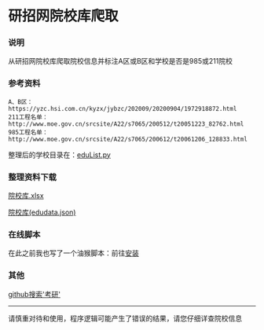 # 研招网院校库爬取


### 说明
从研招网院校库爬取院校信息并标注A区或B区和学校是否是985或211院校

### 参考资料
```angular2html
A、B区：https://yzc.hsi.com.cn/kyzx/jybzc/202009/20200904/1972918872.html
211工程名单：http://www.moe.gov.cn/srcsite/A22/s7065/200512/t20051223_82762.html
985工程名单：http://www.moe.gov.cn/srcsite/A22/s7065/200612/t20061206_128833.html
```
整理后的学校目录在：[eduList.py](eduList.py)

### 整理资料下载

[院校库.xlsx](https://github.com/xx025/yzw-spider/raw/main/documentation/%E9%99%A2%E6%A0%A1%E5%BA%93.xlsx)

[院校库(edudata.json)](https://github.com/xx025/yzw-spider/raw/main/edudata.json)

### 在线脚本
在此之前我也写了一个油猴脚本：前往[安装](https://greasyfork.org/zh-CN/scripts/423952)

### 其他

[github搜索'考研'](https://github.com/search?q=%E8%80%83%E7%A0%94)

---
请慎重对待和使用，程序逻辑可能产生了错误的结果，请您仔细详查院校信息

